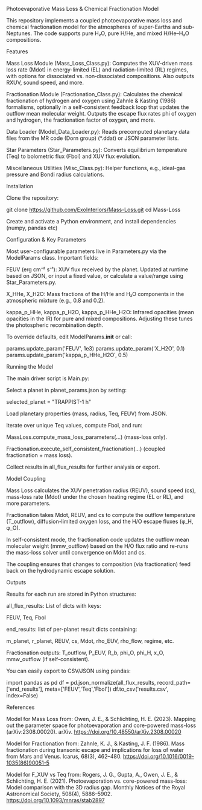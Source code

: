 Photoevaporative Mass Loss & Chemical Fractionation Model

This repository implements a coupled photoevaporative mass loss and chemical fractionation model for the atmospheres of super-Earths and sub-Neptunes. The code supports pure H₂O, pure H/He, and mixed H/He–H₂O compositions.

Features

Mass Loss Module (Mass_Loss_Class.py): Computes the XUV-driven mass loss rate (Mdot) in energy-limited (EL) and radiation-limited (RL) regimes, with options for dissociated vs. non‑dissociated compositions. Also outputs RXUV, sound speed, and more.

Fractionation Module (Fractionation_Class.py): Calculates the chemical fractionation of hydrogen and oxygen using Zahnle & Kasting (1986) formalisms, optionally in a self-consistent feedback loop that updates the outflow mean molecular weight. Outputs the escape flux rates phi of oxygen and hydrogen, the fractionation factor of oxygen, and more.

Data Loader (Model_Data_Loader.py): Reads precomputed planetary data files from the MR code (Dorn group) (*.ddat) or JSON parameter lists.

Star Parameters (Star_Parameters.py): Converts equilibrium temperature (Teq) to bolometric flux (Fbol) and XUV flux evolution.

Miscellaneous Utilities (Misc_Class.py): Helper functions, e.g., ideal-gas pressure and Bondi radius calculations.

Installation

Clone the repository:

git clone https://github.com/ExoInteriors/Mass-Loss.git
cd Mass-Loss

Create and activate a Python environment, and install dependencies (numpy, pandas etc)


Configuration & Key Parameters

Most user-configurable parameters live in Parameters.py via the ModelParams class. Important fields:

FEUV (erg cm⁻² s⁻¹): XUV flux received by the planet. Updated at runtime based on JSON, or input a fixed value, or calculate a value/range using Star_Parameters.py.

X_HHe, X_H2O: Mass fractions of the H/He and H₂O components in the atmospheric mixture (e.g., 0.8 and 0.2).

kappa_p_HHe, kappa_p_H2O, kappa_p_HHe_H2O: Infrared opacities (mean opacities in the IR) for pure and mixed compositions. Adjusting these tunes the photospheric recombination depth.

To override defaults, edit ModelParams.__init__ or call:

params.update_param('FEUV', 1e3)
params.update_param('X_H2O', 0.1)
params.update_param('kappa_p_HHe_H2O', 0.5)

Running the Model

The main driver script is Main.py:

Select a planet in planet_params.json by setting:

selected_planet = "TRAPPIST-1 h"

Load planetary properties (mass, radius, Teq, FEUV) from JSON.

Iterate over unique Teq values, compute Fbol, and run:

MassLoss.compute_mass_loss_parameters(...) (mass-loss only).

Fractionation.execute_self_consistent_fractionation(...) (coupled fractionation + mass loss).

Collect results in all_flux_results for further analysis or export.

Model Coupling

Mass Loss calculates the XUV penetration radius (REUV), sound speed (cs), mass-loss rate (Mdot) under the chosen heating regime (EL or RL), and more parameters.

Fractionation takes Mdot, REUV, and cs to compute the outflow temperature (T_outflow), diffusion-limited oxygen loss, and the H/O escape fluxes (φ_H, φ_O).

In self-consistent mode, the fractionation code updates the outflow mean molecular weight (mmw_outflow) based on the H/O flux ratio and re-runs the mass-loss solver until convergence on Mdot and cs.

The coupling ensures that changes to composition (via fractionation) feed back on the hydrodynamic escape solution.

Outputs

Results for each run are stored in Python structures:

all_flux_results: List of dicts with keys:

FEUV, Teq, Fbol

end_results: list of per-planet result dicts containing:

m_planet, r_planet, REUV, cs, Mdot, rho_EUV, rho_flow, regime, etc.

Fractionation outputs: T_outflow, P_EUV, R_b, phi_O, phi_H, x_O, mmw_outflow (if self-consistent).

You can easily export to CSV/JSON using pandas:

import pandas as pd
df = pd.json_normalize(all_flux_results, record_path=['end_results'], meta=['FEUV','Teq','Fbol'])
df.to_csv('results.csv', index=False)

References

Model for Mass Loss from:
Owen, J. E., & Schlichting, H. E. (2023). Mapping out the parameter space for photoevaporation and core-powered mass-loss (arXiv:2308.00020). arXiv. https://doi.org/10.48550/arXiv.2308.00020

Model for Fractionation from:
Zahnle, K. J., & Kasting, J. F. (1986). Mass fractionation during transonic escape and implications for loss of water from Mars and Venus. Icarus, 68(3), 462–480. https://doi.org/10.1016/0019-1035(86)90051-5

Model for F_XUV vs Teq from:
Rogers, J. G., Gupta, A., Owen, J. E., & Schlichting, H. E. (2021). Photoevaporation vs. core-powered mass-loss: Model comparison with the 3D radius gap. Monthly Notices of the Royal Astronomical Society, 508(4), 5886–5902. https://doi.org/10.1093/mnras/stab2897